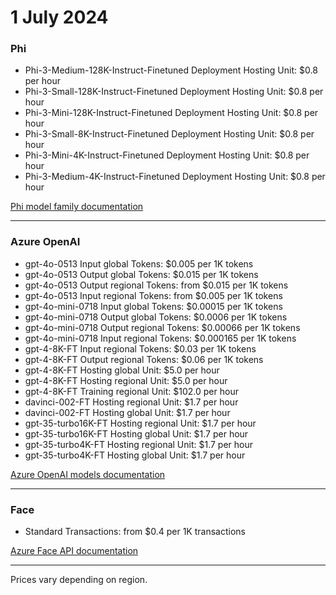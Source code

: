 # 1 July 2024

### Phi

- Phi-3-Medium-128K-Instruct-Finetuned Deployment Hosting Unit: $0.8 per hour
- Phi-3-Small-128K-Instruct-Finetuned Deployment Hosting Unit: $0.8 per hour
- Phi-3-Mini-128K-Instruct-Finetuned Deployment Hosting Unit: $0.8 per hour
- Phi-3-Small-8K-Instruct-Finetuned Deployment Hosting Unit: $0.8 per hour
- Phi-3-Mini-4K-Instruct-Finetuned Deployment Hosting Unit: $0.8 per hour
- Phi-3-Medium-4K-Instruct-Finetuned Deployment Hosting Unit: $0.8 per hour

[Phi model family documentation](https://learn.microsoft.com/azure/ai-foundry/foundry-models/concepts/models#microsoft-models-sold-directly-by-azure)

---

### Azure OpenAI

- gpt-4o-0513 Input global Tokens: $0.005 per 1K tokens
- gpt-4o-0513 Output global Tokens: $0.015 per 1K tokens
- gpt-4o-0513 Output regional Tokens: from $0.015 per 1K tokens
- gpt-4o-0513 Input regional Tokens: from $0.005 per 1K tokens
- gpt-4o-mini-0718 Input global Tokens: $0.00015 per 1K tokens
- gpt-4o-mini-0718 Output global Tokens: $0.0006 per 1K tokens
- gpt-4o-mini-0718 Output regional Tokens: $0.00066 per 1K tokens
- gpt-4o-mini-0718 Input regional Tokens: $0.000165 per 1K tokens
- gpt-4-8K-FT Input regional Tokens: $0.03 per 1K tokens
- gpt-4-8K-FT Output regional Tokens: $0.06 per 1K tokens
- gpt-4-8K-FT Hosting global Unit: $5.0 per hour
- gpt-4-8K-FT Hosting regional Unit: $5.0 per hour
- gpt-4-8K-FT Training regional Unit: $102.0 per hour
- davinci-002-FT Hosting regional Unit: $1.7 per hour
- davinci-002-FT Hosting global Unit: $1.7 per hour
- gpt-35-turbo16K-FT Hosting regional Unit: $1.7 per hour
- gpt-35-turbo16K-FT Hosting global Unit: $1.7 per hour
- gpt-35-turbo4K-FT Hosting regional Unit: $1.7 per hour
- gpt-35-turbo4K-FT Hosting global Unit: $1.7 per hour

[Azure OpenAI models documentation](https://learn.microsoft.com/en-us/azure/ai-services/openai/)

---

### Face

- Standard Transactions: from $0.4 per 1K transactions

[Azure Face API documentation](https://learn.microsoft.com/azure/ai-services/computer-vision/overview-identity)

---

Prices vary depending on region.